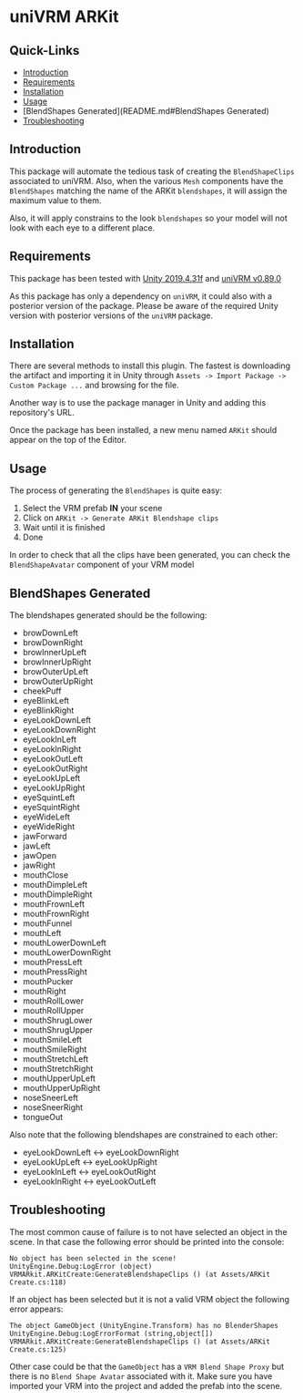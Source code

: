 # uniVRM ARKit

## Quick-Links
- [Introduction](README.md#Introduction)
- [Requirements](README.md#Requirements)
- [Installation](README.md#Installation)
- [Usage](README.md#Usage)
- [BlendShapes Generated](README.md#BlendShapes Generated)
- [Troubleshooting](README.md#Troubleshooting)

## Introduction

This package will automate the tedious task of creating the `BlendShapeClips` associated to uniVRM. Also, when the various `Mesh` components have the
`BlendShapes` matching the name of the ARKit `blendshapes`, it will assign the maximum value to them.

Also, it will apply constrains to the look `blendshapes` so your model will not look with each eye to a different place.

## Requirements

This package has been tested with [Unity 2019.4.31f](https://unity.com/releases/editor/whats-new/2019.4.31) and [uniVRM v0.89.0](https://github.com/vrm-c/UniVRM/releases/tag/v0.89.0)

As this package has only a dependency on `uniVRM`, it could also with a posterior version of the package. Please be aware of the required Unity version with posterior versions of the `uniVRM` package.

## Installation

There are several methods to install this plugin. The fastest is downloading the artifact and importing it in Unity through `Assets -> Import Package -> Custom Package ...`
and browsing for the file.

Another way is to use the package manager in Unity and adding this repository's URL.

Once the package has been installed, a new menu named `ARKit` should appear on the top of the Editor.

## Usage

The process of generating the `BlendShapes` is quite easy:
1. Select the VRM prefab **IN** your scene
2. Click on `ARKit -> Generate ARKit Blendshape clips`
3. Wait until it is finished
4. Done

In order to check that all the clips have been generated, you can check the `BlendShapeAvatar` component of your VRM model

## BlendShapes Generated

The blendshapes generated should be the following:
- browDownLeft
- browDownRight
- browInnerUpLeft
- browInnerUpRight
- browOuterUpLeft
- browOuterUpRight
- cheekPuff
- eyeBlinkLeft
- eyeBlinkRight
- eyeLookDownLeft
- eyeLookDownRight
- eyeLookInLeft
- eyeLookInRight
- eyeLookOutLeft
- eyeLookOutRight
- eyeLookUpLeft
- eyeLookUpRight
- eyeSquintLeft
- eyeSquintRight
- eyeWideLeft
- eyeWideRight
- jawForward
- jawLeft
- jawOpen
- jawRight
- mouthClose
- mouthDimpleLeft
- mouthDimpleRight
- mouthFrownLeft
- mouthFrownRight
- mouthFunnel
- mouthLeft
- mouthLowerDownLeft
- mouthLowerDownRight
- mouthPressLeft
- mouthPressRight
- mouthPucker
- mouthRight
- mouthRollLower
- mouthRollUpper
- mouthShrugLower
- mouthShrugUpper
- mouthSmileLeft
- mouthSmileRight
- mouthStretchLeft
- mouthStretchRight
- mouthUpperUpLeft
- mouthUpperUpRight
- noseSneerLeft
- noseSneerRight
- tongueOut

Also note that the following blendshapes are constrained to each other:
- eyeLookDownLeft <->   eyeLookDownRight
- eyeLookUpLeft <->     eyeLookUpRight
- eyeLookInLeft <->     eyeLookOutRight
- eyeLookInRight <->    eyeLookOutLeft

## Troubleshooting

The most common cause of failure is to not have selected an object in the scene.
In that case the following error should be printed into the console:
```
No object has been selected in the scene!
UnityEngine.Debug:LogError (object)
VRMARkit.ARKitCreate:GenerateBlendshapeClips () (at Assets/ARKit Create.cs:118)
```

If an object has been selected but it is not a valid VRM object the following error appears:
```
The object GameObject (UnityEngine.Transform) has no BlenderShapes
UnityEngine.Debug:LogErrorFormat (string,object[])
VRMARkit.ARKitCreate:GenerateBlendshapeClips () (at Assets/ARKit Create.cs:125)
```

Other case could be that the `GameObject` has a `VRM Blend Shape Proxy` but there is no `Blend Shape Avatar` associated with it.
Make sure you have imported your VRM into the project and added the prefab into the scene.